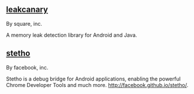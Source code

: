 
## [leakcanary](https://github.com/square/leakcanary)

By square, inc.

A memory leak detection library for Android and Java.

## [stetho](https://github.com/facebook/stetho)

By facebook, inc.

Stetho is a debug bridge for Android applications, enabling the powerful Chrome Developer Tools and much more. http://facebook.github.io/stetho/.
